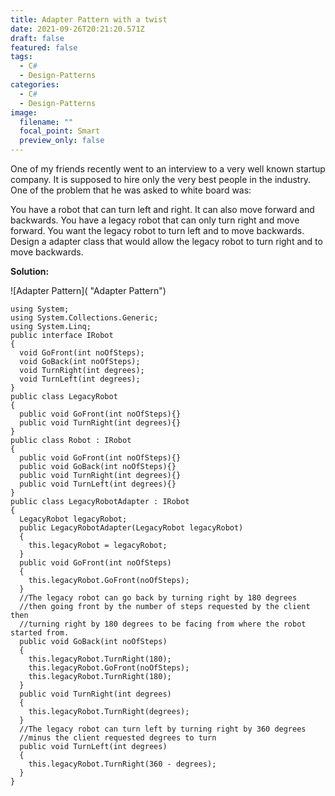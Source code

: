 ```yaml
---
title: Adapter Pattern with a twist
date: 2021-09-26T20:21:20.571Z
draft: false
featured: false
tags:
  - C#
  - Design-Patterns
categories:
  - C#
  - Design-Patterns
image:
  filename: ""
  focal_point: Smart
  preview_only: false
---
```

One of my friends recently went to an interview to a very well known startup company. It is supposed to hire only the very best people in the industry. One of the problem that he was asked to white board was:

You have a robot that can turn left and right. It can also move forward and backwards. You have a legacy robot that can only turn right and move forward. You want the legacy robot to turn left and to move backwards. Design a adapter class that would allow the legacy robot to turn right and to move backwards.

**Solution:**

![Adapter Pattern]( "Adapter Pattern")

```
using System;
using System.Collections.Generic;
using System.Linq;
public interface IRobot
{
  void GoFront(int noOfSteps);
  void GoBack(int noOfSteps);
  void TurnRight(int degrees);
  void TurnLeft(int degrees);
}
public class LegacyRobot
{
  public void GoFront(int noOfSteps){}
  public void TurnRight(int degrees){}
}
public class Robot : IRobot
{
  public void GoFront(int noOfSteps){}
  public void GoBack(int noOfSteps){}
  public void TurnRight(int degrees){}
  public void TurnLeft(int degrees){}
}
public class LegacyRobotAdapter : IRobot
{
  LegacyRobot legacyRobot;
  public LegacyRobotAdapter(LegacyRobot legacyRobot)
  {
    this.legacyRobot = legacyRobot;
  }
  public void GoFront(int noOfSteps)
  {
    this.legacyRobot.GoFront(noOfSteps);
  }
  //The legacy robot can go back by turning right by 180 degrees 
  //then going front by the number of steps requested by the client then 
  //turning right by 180 degrees to be facing from where the robot started from.
  public void GoBack(int noOfSteps)
  {
    this.legacyRobot.TurnRight(180);
    this.legacyRobot.GoFront(noOfSteps);
    this.legacyRobot.TurnRight(180);
  }
  public void TurnRight(int degrees)
  {
    this.legacyRobot.TurnRight(degrees);
  }
  //The legacy robot can turn left by turning right by 360 degrees 
  //minus the client requested degrees to turn
  public void TurnLeft(int degrees)
  {
    this.legacyRobot.TurnRight(360 - degrees);
  }
}
```